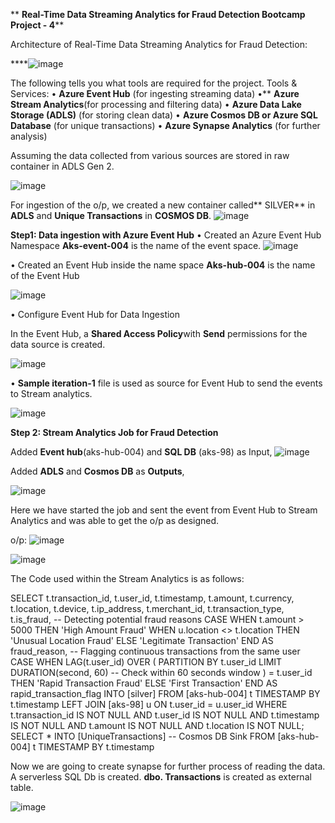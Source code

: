 
**                                                      **Real-Time Data Streaming Analytics for Fraud Detection
                                                                     Bootcamp Project - 4****

Architecture of Real-Time Data Streaming Analytics for Fraud Detection: 

****![image](https://github.com/user-attachments/assets/6c6acc9a-c2e9-4516-b865-c0f89816b2e4)

 
The following tells you what tools are required for the project.
Tools & Services:
• **Azure Event Hub** (for ingesting streaming data)
•**	**Azure Stream Analytics**(for processing and filtering data)
•	**Azure Data Lake Storage (ADLS)** (for storing clean data)
•	**Azure Cosmos DB or Azure SQL Database** (for unique transactions)
•	**Azure Synapse Analytics** (for further analysis)

Assuming the data collected from various sources are stored in raw container in ADLS Gen 2.

 ![image](https://github.com/user-attachments/assets/867f902e-a9d8-41c1-a48d-8e40d2370f9d)




For ingestion of the o/p, we created a new container called** SILVER** in **ADLS** and **Unique Transactions** in **COSMOS DB**.
 ![image](https://github.com/user-attachments/assets/9ad2dd1e-d8e9-4205-8a24-3f2ba54f1aa8)


**Step1: Data ingestion with Azure Event Hub**
•	Created an Azure Event Hub Namespace
**Aks-event-004** is the name of the event space.
 ![image](https://github.com/user-attachments/assets/16c31de0-4725-4bc2-a48d-32c3bb8da765)


•	Created an Event Hub inside the name space
**Aks-hub-004** is the name of the Event Hub
 
![image](https://github.com/user-attachments/assets/169e3e1d-9120-4b53-b436-e5a55f706150)




•	Configure Event Hub for Data Ingestion

In the Event Hub, a **Shared Access Policy**with **Send** permissions for the data source is created.

![image](https://github.com/user-attachments/assets/777d36a3-d14b-4993-8391-af89ad64b252)


•	 **Sample iteration-1** file is used as source for Event Hub to send the events to Stream analytics. 

 ![image](https://github.com/user-attachments/assets/23188f34-5c73-44fd-9ea2-1b55952649e4)




**Step 2: Stream Analytics Job for Fraud Detection**

Added **Event hub**(aks-hub-004) and **SQL DB** (aks-98) as Input,
 ![image](https://github.com/user-attachments/assets/d5629701-1ffa-4dfc-b494-25e12e4437cd)




Added **ADLS** and **Cosmos DB** as **Outputs**,

![image](https://github.com/user-attachments/assets/df43ce62-45e1-4534-81ea-619b20c9cc07)




Here we have started the job and sent the event from Event Hub to Stream Analytics and was able to get the o/p as designed. 

o/p:
 ![image](https://github.com/user-attachments/assets/917d64a1-0c88-4826-a579-163e74a6fd3f)

 

![image](https://github.com/user-attachments/assets/43ff797d-b1cd-4b0f-869d-01b319fd2736)



 
The Code used within the Stream Analytics is as follows:

SELECT 
    t.transaction_id, 
    t.user_id, 
    t.timestamp, 
    t.amount,
    t.currency,
    t.location, 
    t.device,
    t.ip_address,
    t.merchant_id,
    t.transaction_type,
    t.is_fraud,
    -- Detecting potential fraud reasons
    CASE 
        WHEN t.amount > 5000 THEN 'High Amount Fraud'
        WHEN u.location <> t.location THEN 'Unusual Location Fraud'
        ELSE 'Legitimate Transaction'
    END AS fraud_reason,
    -- Flagging continuous transactions from the same user
    CASE 
        WHEN LAG(t.user_id) OVER (
            PARTITION BY t.user_id 
            LIMIT DURATION(second, 60)  -- Check within 60 seconds window
        ) = t.user_id 
        THEN 'Rapid Transaction Fraud' 
        ELSE 'First Transaction'
    END AS rapid_transaction_flag
INTO 
    [silver]
FROM 
    [aks-hub-004] t TIMESTAMP BY t.timestamp 
LEFT JOIN 
    [aks-98] u
    ON t.user_id = u.user_id
WHERE 
    t.transaction_id IS NOT NULL
    AND t.user_id IS NOT NULL
    AND t.timestamp IS NOT NULL
    AND t.amount IS NOT NULL
    AND t.location IS NOT NULL;
SELECT *
INTO [UniqueTransactions]  -- Cosmos DB Sink
FROM [aks-hub-004] t TIMESTAMP BY t.timestamp


Now we are going to create synapse for further process of reading the data. A serverless SQL Db is created.
**dbo. Transactions** is created as external table.

 ![image](https://github.com/user-attachments/assets/246405d8-4e8f-4321-8861-7fe3668add79)
